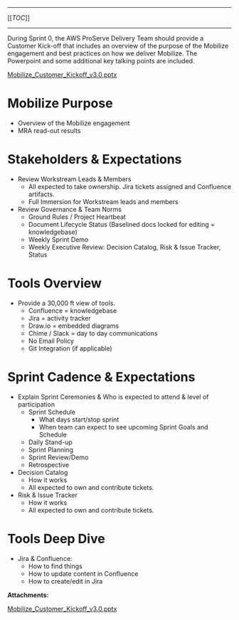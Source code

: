   

  

|    |    |    |    |
| --- | --- | --- | --- |

  

* * *

[[_TOC_]]

* * *

During Sprint 0, the AWS ProServe Delivery Team should provide a Customer Kick-off that includes an overview of the purpose of the Mobilize engagement and best practices on how we deliver Mobilize. The Powerpoint and some additional key talking points are included. 

 [Mobilize_Customer_Kickoff_v3.0.pptx](/.attachments/DK-MobilizeAccelerator/Mobilize_Customer_Kickoff_v3.0.pptx)

  

Mobilize Purpose 
=================

*   Overview of the Mobilize engagement 
*   MRA read-out results 

Stakeholders & Expectations 
============================

*   Review Workstream Leads & Members
    *   All expected to take ownership. Jira tickets assigned and Confluence artifacts. 
    *   Full Immersion for Workstream leads and members
*   Review Governance & Team Norms
    *   Ground Rules / Project Heartbeat 
    *   Document Lifecycle Status (Baselined docs locked for editing = knowledgebase) 
    *   Weekly Sprint Demo
    *   Weekly Executive Review: Decision Catalog, Risk & Issue Tracker, Status  

Tools Overview
==============

*   Provide a 30,000 ft view of tools. 
    *   Confluence = knowledgebase 
    *   Jira = activity tracker
    *   Draw.io = embedded diagrams
    *   Chime / Slack = day to day communications 
    *   No Email Policy 
    *   Git Integration (if applicable) 

Sprint Cadence & Expectations
=============================

*   Explain Sprint Ceremonies & Who is expected to attend & level of participation 
    *   Sprint Schedule
        *   What days start/stop sprint
        *   When team can expect to see upcoming Sprint Goals and Schedule 
    *   Daily Stand-up
    *   Sprint Planning 
    *   Sprint Review/Demo 
    *   Retrospective 
*   Decision Catalog 
    *   How it works
    *   All expected to own and contribute tickets. 
*   Risk & Issue Tracker 
    *   How it works 
    *   All expected to own and contribute tickets. 

Tools Deep Dive 
================

*   Jira & Confluence:   
    *   How to find things 
    *   How to update content in Confluence 
    *   How to create/edit in Jira

 **Attachments:** 


[Mobilize_Customer_Kickoff_v3.0.pptx](/.attachments/DK-MobilizeAccelerator/Mobilize_Customer_Kickoff_v3.0.pptx)
